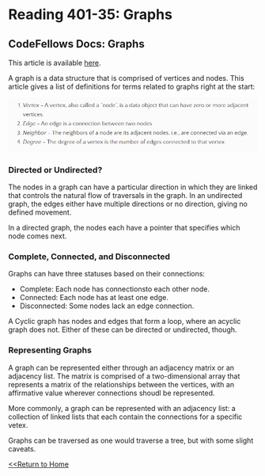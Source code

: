 # Reading 401-35: Graphs

## CodeFellows Docs: Graphs
This article is available [here](https://codefellows.github.io/common_curriculum/data_structures_and_algorithms/Code_401/class-35/resources/graphs.html).

A graph is a data structure that is comprised of vertices and nodes. This article gives a list of definitions for terms related to graphs right at the start: 

![Graph things](../img/list_of_graph_things.PNG)

### Directed or Undirected?

The nodes in a graph can have a particular direction in which they are linked that controls the natural flow of traversals in the graph. In an undirected graph, the edges either have multiple directions or no direction, giving no defined movement. 

In a directed graph, the nodes each have a pointer that specifies which node comes next. 

### Complete, Connected, and Disconnected

Graphs can have three statuses based on their connections: 

- Complete: Each node has connectionsto each other node. 
- Connected: Each node has at least one edge. 
- Disconnected: Some nodes lack an edge connection. 

A Cyclic graph has nodes and edges that form a loop, where an acyclic graph does not. Either of these can be directed or undirected, though. 

### Representing Graphs

A graph can be represented either through an adjacency matrix or an adjacency list. The matrix is comprised of a two-dimensional array that represents a matrix of the relationships between the vertices, with an affirmative value wherever connections shoudl be represented. 

More commonly, a graph can be represented with an adjacency list: a collection of linked lists that each contain the connections for a specific vetex. 

Graphs can be traversed as one would traverse a tree, but with some slight caveats. 

[<<Return to Home](../README.md)       